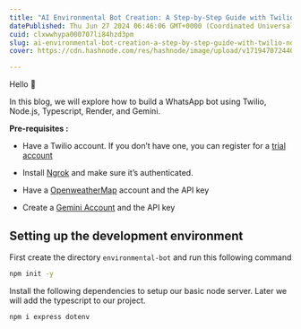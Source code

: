 ```yaml
---
title: "AI Environmental Bot Creation: A Step-by-Step Guide with Twilio, Node.js, Gemini, and Render"
datePublished: Thu Jun 27 2024 06:46:06 GMT+0000 (Coordinated Universal Time)
cuid: clxwwhypa000707li84hzd3pm
slug: ai-environmental-bot-creation-a-step-by-step-guide-with-twilio-nodejs-gemini-and-render
cover: https://cdn.hashnode.com/res/hashnode/image/upload/v1719470724401/d35d9ddd-6b0e-4eac-8896-24a569f47ad5.png

---
```


Hello 👋

In this blog, we will explore how to build a WhatsApp bot using Twilio, Node.js, Typescript, Render, and Gemini.

**Pre-requisites :**

* Have a Twilio account. If you don’t have one, you can register for a [trial account](https://www.twilio.com/try-twilio)
    
* Install [Ngrok](https://ngrok.com/) and make sure it’s authenticated.
    
* Have a [OpenweatherMap](https://openweathermap.org/) account and the API key
    
* Create a [Gemini Account](https://aistudio.google.com/app/apikey) and the API key
    

## Setting up the development environment

First create the directory `environmental-bot` and run this following command

```bash
npm init -y
```

Install the following dependencies to setup our basic node server. Later we will add the typescript to our project.

```bash
npm i express dotenv
```